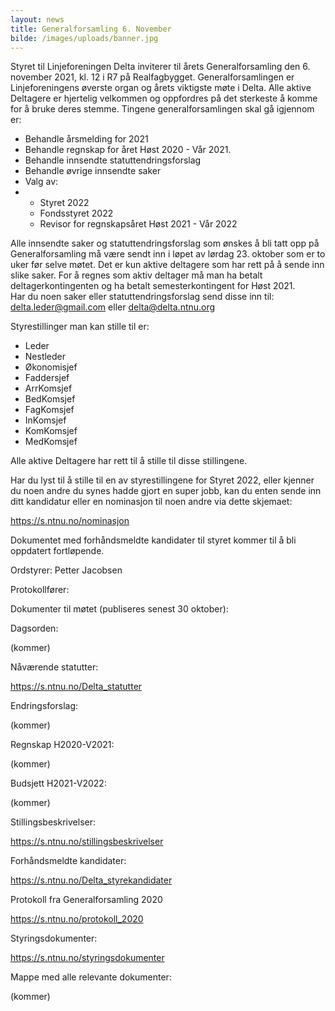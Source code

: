 ```yaml
---
layout: news
title: Generalforsamling 6. November
bilde: /images/uploads/banner.jpg
---
```

Styret til Linjeforeningen Delta inviterer til årets Generalforsamling den 6. november 2021, kl. 12 i R7 på Realfagbygget. Generalforsamlingen er Linjeforeningens øverste organ og årets viktigste møte i Delta. Alle aktive Deltagere er hjertelig velkommen og oppfordres på det sterkeste å komme for å bruke deres stemme. Tingene generalforsamlingen skal gå igjennom er:

* Behandle årsmelding for 2021
* Behandle regnskap for året Høst 2020 - Vår 2021.
* Behandle innsendte statuttendringsforslag
* Behandle øvrige innsendte saker
* Valg av:
* * Styret 2022
  * Fondsstyret 2022
  * Revisor for regnskapsåret Høst 2021 - Vår 2022

Alle innsendte saker og statuttendringsforslag som ønskes å bli tatt opp på Generalforsamling må være sendt inn i løpet av lørdag 23. oktober som er to uker før selve møtet. Det er kun aktive deltagere som har rett på å sende inn slike saker. For å regnes som aktiv deltager må man ha betalt deltagerkontingenten og ha betalt semesterkontingent for Høst 2021.\
Har du noen saker eller statuttendringsforslag send disse inn til:\
[delta.leder@gmail.com](mailto:delta.leder@gmail.com) eller [delta@delta.ntnu.org](mailto:delta@delta.ntnu.org) 



Styrestillinger man kan stille til er:

* Leder
* Nestleder
* Økonomisjef
* Faddersjef
* ArrKomsjef
* BedKomsjef
* FagKomsjef
* InKomsjef
* KomKomsjef
* MedKomsjef



Alle aktive Deltagere har rett til å stille til disse stillingene.

Har du lyst til å stille til en av styrestillingene for Styret 2022, eller kjenner du noen andre du synes hadde gjort en super jobb, kan du enten sende inn ditt kandidatur eller en nominasjon til noen andre via dette skjemaet: 

<https://s.ntnu.no/nominasjon> 

Dokumentet med forhåndsmeldte kandidater til styret kommer til å bli oppdatert fortløpende.



Ordstyrer: Petter Jacobsen

Protokollfører: 

Dokumenter til møtet (publiseres senest 30 oktober):

Dagsorden:

(kommer)



Nåværende statutter:

<https://s.ntnu.no/Delta_statutter> 



Endringsforslag:

(kommer)



Regnskap H2020-V2021:

(kommer)



Budsjett H2021-V2022:

(kommer)



Stillingsbeskrivelser:

<https://s.ntnu.no/stillingsbeskrivelser> 

Forhåndsmeldte kandidater:

<https://s.ntnu.no/Delta_styrekandidater> 



Protokoll fra Generalforsamling 2020

<https://s.ntnu.no/protokoll_2020> 



Styringsdokumenter:

<https://s.ntnu.no/styringsdokumenter> 

Mappe med alle relevante dokumenter:

(kommer)